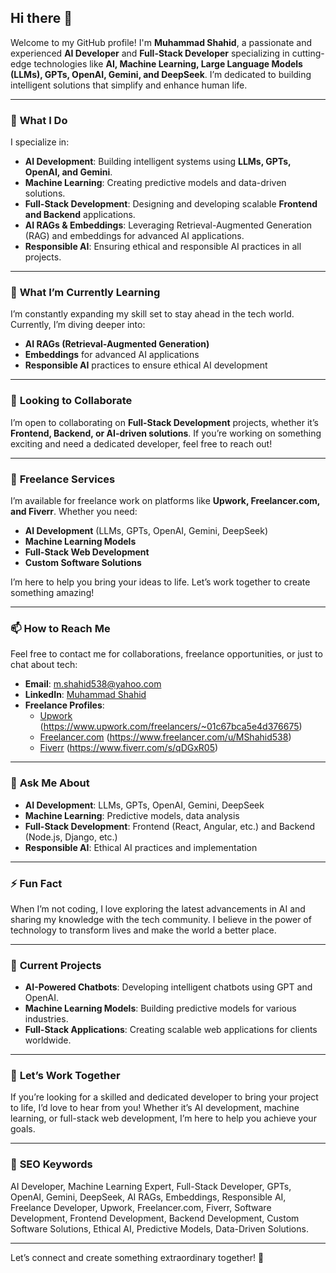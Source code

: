 <!--
**mshahid538/mshahid538** is a ✨ _special_ ✨ repository because its `README.md` (this file) appears on your GitHub profile.

Here are some ideas to get you started:
-->

## Hi there 👋

Welcome to my GitHub profile! I'm **Muhammad Shahid**, a passionate and experienced **AI Developer** and **Full-Stack Developer** specializing in cutting-edge technologies like **AI, Machine Learning, Large Language Models (LLMs), GPTs, OpenAI, Gemini, and DeepSeek**. I’m dedicated to building intelligent solutions that simplify and enhance human life.

---

### 🚀 **What I Do**

I specialize in:

- **AI Development**: Building intelligent systems using **LLMs, GPTs, OpenAI, and Gemini**.
- **Machine Learning**: Creating predictive models and data-driven solutions.
- **Full-Stack Development**: Designing and developing scalable **Frontend and Backend** applications.
- **AI RAGs & Embeddings**: Leveraging Retrieval-Augmented Generation (RAG) and embeddings for advanced AI applications.
- **Responsible AI**: Ensuring ethical and responsible AI practices in all projects.

---

### 🌱 **What I’m Currently Learning**

I’m constantly expanding my skill set to stay ahead in the tech world. Currently, I’m diving deeper into:

- **AI RAGs (Retrieval-Augmented Generation)**
- **Embeddings** for advanced AI applications
- **Responsible AI** practices to ensure ethical AI development

---

### 👯 **Looking to Collaborate**

I’m open to collaborating on **Full-Stack Development** projects, whether it’s **Frontend, Backend, or AI-driven solutions**. If you’re working on something exciting and need a dedicated developer, feel free to reach out!

---

### 💼 **Freelance Services**

I’m available for freelance work on platforms like **Upwork, Freelancer.com, and Fiverr**. Whether you need:

- **AI Development** (LLMs, GPTs, OpenAI, Gemini, DeepSeek)
- **Machine Learning Models**
- **Full-Stack Web Development**
- **Custom Software Solutions**

I’m here to help you bring your ideas to life. Let’s work together to create something amazing!

---

### 📫 **How to Reach Me**

Feel free to contact me for collaborations, freelance opportunities, or just to chat about tech:

- **Email**: [m.shahid538@yahoo.com](mailto:m.shahid538@yahoo.com)
- **LinkedIn**: [Muhammad Shahid](https://linkedin.com/in/muhammad-shahid-07b52b47)
- **Freelance Profiles**:
  - [Upwork](#) (https://www.upwork.com/freelancers/~01c67bca5e4d376675)
  - [Freelancer.com](#) (https://www.freelancer.com/u/MShahid538)
  - [Fiverr](#) (https://www.fiverr.com/s/qDGxR05)

---

### 💬 **Ask Me About**

- **AI Development**: LLMs, GPTs, OpenAI, Gemini, DeepSeek
- **Machine Learning**: Predictive models, data analysis
- **Full-Stack Development**: Frontend (React, Angular, etc.) and Backend (Node.js, Django, etc.)
- **Responsible AI**: Ethical AI practices and implementation

---

### ⚡ **Fun Fact**

When I’m not coding, I love exploring the latest advancements in AI and sharing my knowledge with the tech community. I believe in the power of technology to transform lives and make the world a better place.

---

### 🔭 **Current Projects**

- **AI-Powered Chatbots**: Developing intelligent chatbots using GPT and OpenAI.
- **Machine Learning Models**: Building predictive models for various industries.
- **Full-Stack Applications**: Creating scalable web applications for clients worldwide.

---

### 🤝 **Let’s Work Together**

If you’re looking for a skilled and dedicated developer to bring your project to life, I’d love to hear from you! Whether it’s AI development, machine learning, or full-stack web development, I’m here to help you achieve your goals.

---

### 📌 **SEO Keywords**

AI Developer, Machine Learning Expert, Full-Stack Developer, GPTs, OpenAI, Gemini, DeepSeek, AI RAGs, Embeddings, Responsible AI, Freelance Developer, Upwork, Freelancer.com, Fiverr, Software Development, Frontend Development, Backend Development, Custom Software Solutions, Ethical AI, Predictive Models, Data-Driven Solutions.

---

Let’s connect and create something extraordinary together! 🚀

